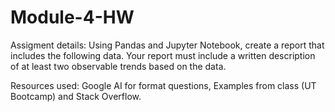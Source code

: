# Module-4-HW

Assigment details: Using Pandas and Jupyter Notebook, create a report that includes the following data. 
Your report must include a written description of at least two observable trends based on the data.

Resources used: Google AI for format questions, Examples from class (UT Bootcamp) and Stack Overflow.
